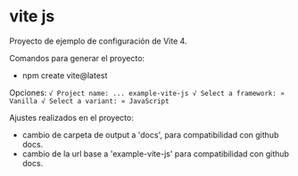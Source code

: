 # vite js

Proyecto de ejemplo de configuración de Vite 4. 

Comandos para generar el proyecto:
- npm create vite@latest

Opciones:
`
√ Project name: ... example-vite-js
√ Select a framework: » Vanilla
√ Select a variant: » JavaScript
`

Ajustes realizados en el proyecto:
- cambio de carpeta de output a 'docs', para compatibilidad con github docs.
- cambio de la url base a 'example-vite-js' para compatibilidad con github docs.